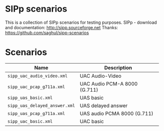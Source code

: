 # SIPp scenarios

This is a collection of SIPp scenarios for testing purposes.
SIPp - download and documentation: http://sipp.sourceforge.net
Thanks: https://github.com/saghul/sipp-scenarios

# Scenarios

<!-- LIST-BEGIN -->
| Name | Description |
|------|-------------|
| `sipp_uac_audio_video.xml` | UAC Audio-Video |
| `sipp_uac_pcap_g711a.xml` | UAC Audio PCM-A 8000 (G.711) |
| `sipp_uas_basic.xml` | UAS basic |
| `sipp_uas_delayed_answer.xml` | UAS delayed answer |
| `sipp_uas_pcap_g711a.xml` | UAS audio PCMA 8000 (G.711) |
| `sipp_uac_basic.xml` | UAC basic |
<!-- LIST-END -->
